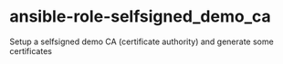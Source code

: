 # ansible-role-selfsigned_demo_ca
Setup a selfsigned demo CA (certificate authority) and generate some certificates

